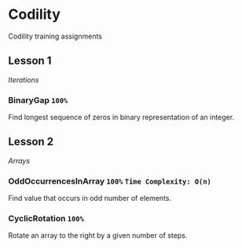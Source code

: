 # Codility
Codility training assignments

## Lesson 1
_Iterations_
### BinaryGap `100%`
Find longest sequence of zeros in binary representation of an integer.
## Lesson 2
_Arrays_
### OddOccurrencesInArray `100%` `Time Complexity: O(n)`
Find value that occurs in odd number of elements.
### CyclicRotation `100%`
Rotate an array to the right by a given number of steps.
